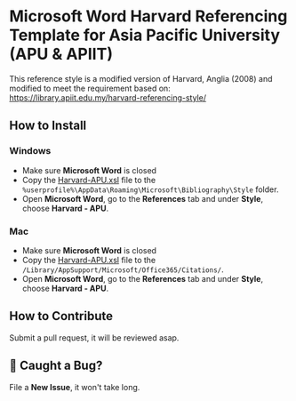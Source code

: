 # Microsoft Word Harvard Referencing Template for Asia Pacific University (APU & APIIT)
This reference style is a modified version of Harvard, Anglia (2008) and modified to meet the requirement based on:
https://library.apiit.edu.my/harvard-referencing-style/

## How to Install
### Windows
* Make sure **Microsoft Word** is closed
* Copy the [Harvard-APU.xsl](Harvard-APU.xsl) file to the `%userprofile%\AppData\Roaming\Microsoft\Bibliography\Style` folder.
* Open **Microsoft Word**, go to the **References** tab and under **Style**, choose **Harvard - APU**.

### Mac
* Make sure **Microsoft Word** is closed
* Copy the [Harvard-APU.xsl](Harvard-APU.xsl) file to the `/Library/AppSupport/Microsoft/Office365/Citations/`.
* Open **Microsoft Word**, go to the **References** tab and under **Style**, choose **Harvard - APU**.

## How to Contribute
Submit a pull request, it will be reviewed asap.

## 🐛 Caught a Bug? 
File a **New Issue**, it won't take long.
